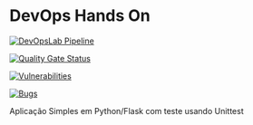 # DevOps Hands On
[![DevOpsLab Pipeline](https://github.com/Davidlira2209/devopslab-t05/blob/main/.github/workflows/pipeline.yml/badge.svg)](https://github.com/Davidlira2209/devopslab-t05/blob/main/.github/workflows/pipeline.yml)

[![Quality Gate Status](https://sonarcloud.io/api/project_badges/measure?project=Davidlira2209_devopslab-t05&metric=alert_status)](https://sonarcloud.io/summary/new_code?id=Davidlira2209_devopslab-t05)

[![Vulnerabilities](https://sonarcloud.io/api/project_badges/measure?project=Davidlira2209_devopslab-t05&metric=vulnerabilities)](https://sonarcloud.io/summary/new_code?id=Davidlira2209_devopslab-t05)

[![Bugs](https://sonarcloud.io/api/project_badges/measure?project=Davidlira2209_devopslab-t05&metric=bugs)](https://sonarcloud.io/summary/new_code?id=Davidlira2209_devopslab-t05)


Aplicação Simples em Python/Flask com teste usando Unittest
